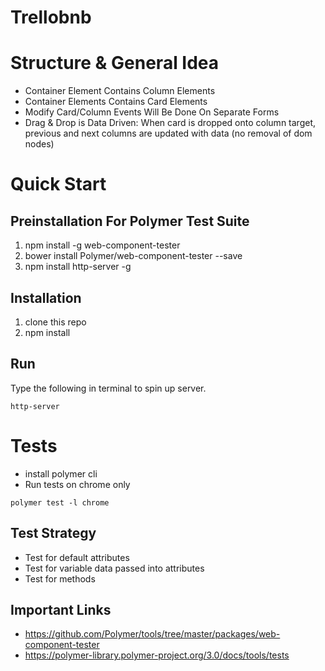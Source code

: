 # Trellobnb

# Structure & General Idea
- Container Element Contains Column Elements
- Container Elements Contains Card Elements
- Modify Card/Column Events Will Be Done On Separate Forms
- Drag & Drop is Data Driven: When card is dropped onto column target, previous and next columns are updated with data (no removal of dom nodes)

# Quick Start
## Preinstallation For Polymer Test Suite
1. npm install -g web-component-tester
2. bower install Polymer/web-component-tester --save
3. npm install http-server -g

## Installation
1. clone this repo
2. npm install

## Run
Type the following in terminal to spin up server.
```
http-server
```

# Tests
- install polymer cli
- Run tests on chrome only
```
polymer test -l chrome
```

## Test Strategy
- Test for default attributes
- Test for variable data passed into attributes
- Test for methods

## Important Links
- https://github.com/Polymer/tools/tree/master/packages/web-component-tester
- https://polymer-library.polymer-project.org/3.0/docs/tools/tests
